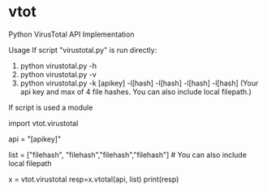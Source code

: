 # vtot
Python VirusTotal API Implementation

Usage
If script "virustotal.py" is run directly:
1) python virustotal.py -h
2) python virustotal.py -v
3) python virustotal.py -k [apikey] -l[hash] -l[hash] -l[hash] -l[hash]
    (Your api key and max of 4 file hashes. You can also include local filepath.)
    
If script is used a module

import vtot.virustotal

api = "[apikey]"

list = ["filehash", "filehash","filehash","filehash"]   # You can also include local filepath

x = vtot.virustotal
resp=x.vtotal(api, list)
print(resp)
